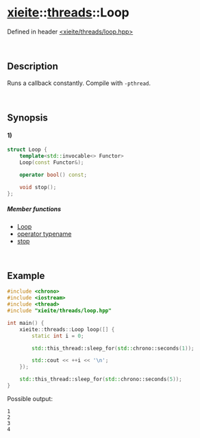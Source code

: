 # [xieite](../../xieite.md)\:\:[threads](../../threads.md)\:\:Loop
Defined in header [<xieite/threads/loop.hpp>](../../../include/xieite/threads/loop.hpp)

&nbsp;

## Description
Runs a callback constantly. Compile with `-pthread`.

&nbsp;

## Synopsis
#### 1)
```cpp
struct Loop {
    template<std::invocable<> Functor>
    Loop(const Functor&);

    operator bool() const;

    void stop();
};
```
##### Member functions
- [Loop](./structures/loop/1/operators/constructor.md)
- [operator typename](./structures/loop/1/operators/cast.md)
- [stop](./structures/loop/1/stop.md)

&nbsp;

## Example
```cpp
#include <chrono>
#include <iostream>
#include <thread>
#include "xieite/threads/loop.hpp"

int main() {
    xieite::threads::Loop loop([] {
        static int i = 0;

        std::this_thread::sleep_for(std::chrono::seconds(1));

        std::cout << ++i << '\n';
    });

    std::this_thread::sleep_for(std::chrono::seconds(5));
}
```
Possible output:
```
1
2
3
4
```
